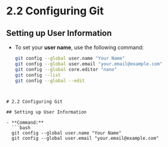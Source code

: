 # 2.2 Configuring Git

## Setting up User Information

- To set your **user name**, use the following command:
  ```bash
  git config --global user.name "Your Name"
  git config --global user.email "your.email@example.com"
  git config --global core.editor "nano"
  git config --list
  git config --global --edit
```


# 2.2 Configuring Git

## Setting up User Information

- **Command:**
  ```bash
  git config --global user.name "Your Name"
  git config --global user.email "your.email@example.com"
